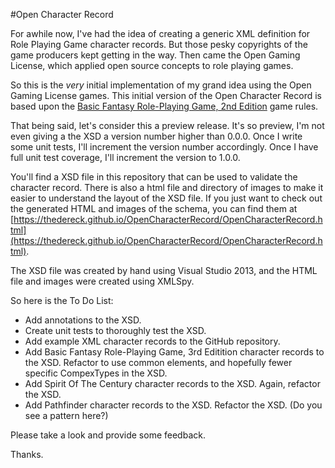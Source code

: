 #Open Character Record

For awhile now, I've had the idea of creating a generic XML definition for Role Playing Game character records. But those pesky copyrights of the game producers kept getting in the way. Then came the Open Gaming License, which applied open source concepts to role playing games.

So this is the *very* initial implementation of my grand idea using the Open Gaming License games. This initial version of the Open Character Record is based upon the [Basic Fantasy Role-Playing Game, 2nd Edition](http://basicfantasy.org/download.cgi/Basic-Fantasy-RPG-Rules-r75.pdf) game rules.

That being said, let's consider this a preview release. It's so preview, I'm not even giving a the XSD a version number higher than 0.0.0. Once I write some unit tests, I'll increment the version number accordingly. Once I have full unit test coverage, I'll increment the version to 1.0.0.

You'll find a XSD file in this repository that can be used to validate the character record. There is also a html file and directory of images to make it easier to understand the layout of the XSD file. If you just want to check out the generated HTML and images of the schema, you can find them at [https://thedereck.github.io/OpenCharacterRecord/OpenCharacterRecord.html](https://thedereck.github.io/OpenCharacterRecord/OpenCharacterRecord.html).

The XSD file was created by hand using Visual Studio 2013, and the HTML file and images were created using XMLSpy.

So here is the To Do List:
* Add annotations to the XSD.
* Create unit tests to thoroughly test the XSD.
* Add example XML character records to the GitHub repository.
* Add Basic Fantasy Role-Playing Game, 3rd Editition character records to the XSD. Refactor to use common elements, and hopefully fewer specific CompexTypes in the XSD.
* Add Spirit Of The Century character records to the XSD. Again, refactor the XSD.
* Add Pathfinder character records to the XSD. Refactor the XSD. (Do you see a pattern here?)

Please take a look and provide some feedback.

Thanks.
